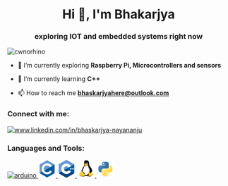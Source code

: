 <h1 align="center">Hi 👋, I'm Bhakarjya</h1>
<h3 align="center">exploring IOT and embedded systems right now</h3>

<p align="left"> <img src="https://komarev.com/ghpvc/?username=cwnorhino&label=Profile%20views&color=0e75b6&style=flat" alt="cwnorhino" /> </p>

- 🔭 I’m currently exploring **Raspberry Pi, Microcontrollers and sensors**

- 🌱 I’m currently learning **C++**

- 📫 How to reach me **bhaskarjyahere@outlook.com**

<h3 align="left">Connect with me:</h3>
<p align="left">
<a href="https://linkedin.com/in/www.linkedin.com/in/bhaskarjya-nayananju" target="blank"><img align="center" src="https://raw.githubusercontent.com/rahuldkjain/github-profile-readme-generator/master/src/images/icons/Social/linked-in-alt.svg" alt="www.linkedin.com/in/bhaskarjya-nayananju" height="30" width="40" /></a>
</p>

<h3 align="left">Languages and Tools:</h3>
<p align="left"> <a href="https://www.arduino.cc/" target="_blank" rel="noreferrer"> <img src="https://cdn.worldvectorlogo.com/logos/arduino-1.svg" alt="arduino" width="40" height="40"/> </a> <a href="https://www.cprogramming.com/" target="_blank" rel="noreferrer"> <img src="https://raw.githubusercontent.com/devicons/devicon/master/icons/c/c-original.svg" alt="c" width="40" height="40"/> </a> <a href="https://www.w3schools.com/cpp/" target="_blank" rel="noreferrer"> <img src="https://raw.githubusercontent.com/devicons/devicon/master/icons/cplusplus/cplusplus-original.svg" alt="cplusplus" width="40" height="40"/> </a> <a href="https://www.linux.org/" target="_blank" rel="noreferrer"> <img src="https://raw.githubusercontent.com/devicons/devicon/master/icons/linux/linux-original.svg" alt="linux" width="40" height="40"/> </a> <a href="https://www.python.org" target="_blank" rel="noreferrer"> <img src="https://raw.githubusercontent.com/devicons/devicon/master/icons/python/python-original.svg" alt="python" width="40" height="40"/> </a> </p>
